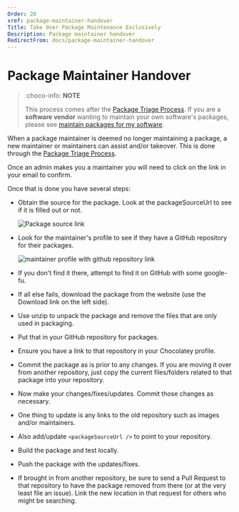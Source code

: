 ```yaml
---
Order: 20
xref: package-maintainer-handover
Title: Take Over Package Maintenance Exclusively
Description: Package maintainer handover
RedirectFrom: docs/package-maintainer-handover
---
```


# Package Maintainer Handover

> :choco-info: **NOTE**
>
> This process comes after the [Package Triage Process](xref:package-triage-process). If you are a **software vendor** wanting to maintain your own software's packages, please see [maintain packages for my software](xref:package-triage-process#i-want-to-take-overhelp-with-package-maintenance-for-my-software).


When a package maintainer is deemed no longer maintaining a package, a new maintainer or maintainers can assist and/or takeover. This is done through the [Package Triage Process](xref:package-triage-process).

Once an admin makes you a maintainer you will need to click on the link in your email to confirm.

Once that is done you have several steps:

* Obtain the source for the package. Look at the packageSourceUrl to see if it is filled out or not.

  ![Package source link](/assets/images/maintainer-handover/package-source-link.png)

* Look for the maintainer's profile to see if they have a GitHub repository for their packages.

  ![maintainer profile with github repository link](/assets/images/maintainer-handover/github-repository-link.png)

* If you don't find it there, attempt to find it on GitHub with some google-fu.
* If all else fails, download the package from the website (use the Download link on the left side).
* Use unzip to unpack the package and remove the files that are only used in packaging.
* Put that in your GitHub repository for packages.
* Ensure you have a link to that repository in your Chocolatey profile.
* Commit the package as is prior to any changes. If you are moving it over from another repository, just copy the current files/folders related to that package into your repository.
* Now make your changes/fixes/updates. Commit those changes as necessary.
* One thing to update is any links to the old repository such as images and/or maintainers.
* Also add/update `<packageSourceUrl />` to point to your repository.
* Build the package and test locally.
* Push the package with the updates/fixes.
* If brought in from another repository, be sure to send a Pull Request to that repository to have the package removed from there (or at the very least file an issue). Link the new location in that request for others who might be searching.
